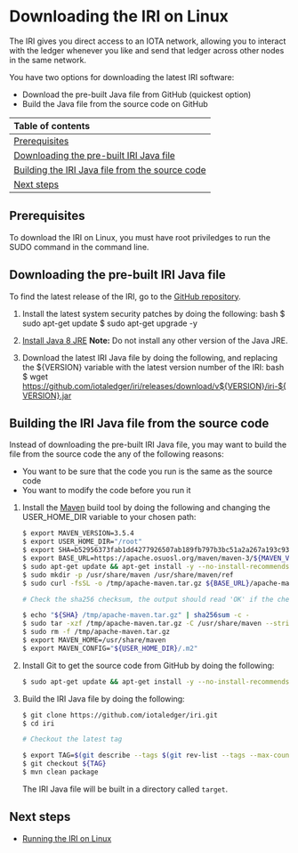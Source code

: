 # Downloading the IRI on Linux

The IRI gives you direct access to an IOTA network, allowing you to interact with the ledger whenever you like and send that ledger across other nodes in the same network.

You have two options for downloading the latest IRI software:

* Download the pre-built Java file from GitHub (quickest option)
* Build the Java file from the source code on GitHub

| **Table of contents**                                                                               |
|:--------------------------------------------------------------------------------------------------- |
| [Prerequisites](#prerequisites)                                                                     |
| [Downloading the pre-built IRI Java file](#downloading-the-pre-built-iri-java-file)                 |
| [Building the IRI Java file from the source code](#building-the-iri-java-file-from-the-source-code) |
| [Next steps](#next-steps)                                                                           |

## Prerequisites

To download the IRI on Linux, you must have root priviledges to run the SUDO command in the command line.

## Downloading the pre-built IRI Java file

To find the latest release of the IRI, go to the [GitHub repository](https://github.com/iotaledger/iri/releases).

1. Install the latest system security patches by doing the following: 
        bash
        $ sudo apt-get update
        $ sudo apt-get upgrade -y

2. [Install Java 8 JRE](https://docs.oracle.com/javase/8/docs/technotes/guides/install/linux_jre.html#CFHIEGAA) **Note:** Do not install any other version of the Java JRE.
3. Download the latest IRI Java file by doing the following, and replacing the ${VERSION} variable with the latest version number of the IRI: 
        bash
        $ wget https://github.com/iotaledger/iri/releases/download/v${VERSION}/iri-${VERSION}.jar

## Building the IRI Java file from the source code

Instead of downloading the pre-built IRI Java file, you may want to build the file from the source code the any of the following reasons:

* You want to be sure that the code you run is the same as the source code
* You want to modify the code before you run it

1. Install the [Maven](https://maven.apache.org/what-is-maven.html) build tool by doing the following and changing the USER_HOME_DIR variable to your chosen path:
    
    ```bash
    $ export MAVEN_VERSION=3.5.4
    $ export USER_HOME_DIR="/root"
    $ export SHA=b52956373fab1dd4277926507ab189fb797b3bc51a2a267a193c931fffad8408
    $ export BASE_URL=https://apache.osuosl.org/maven/maven-3/${MAVEN_VERSION}/binaries
    $ sudo apt-get update && apt-get install -y --no-install-recommends curl
    $ sudo mkdir -p /usr/share/maven /usr/share/maven/ref
    $ sudo curl -fsSL -o /tmp/apache-maven.tar.gz ${BASE_URL}/apache-maven-${MAVEN_VERSION}-bin.tar.gz
    
    # Check the sha256 checksum, the output should read 'OK' if the checksum is correct
    
    $ echo "${SHA} /tmp/apache-maven.tar.gz" | sha256sum -c -
    $ sudo tar -xzf /tmp/apache-maven.tar.gz -C /usr/share/maven --strip-components=1
    $ sudo rm -f /tmp/apache-maven.tar.gz
    $ export MAVEN_HOME=/usr/share/maven
    $ export MAVEN_CONFIG="${USER_HOME_DIR}/.m2"
    ```

2. Install Git to get the source code from GitHub by doing the following:
    
    ```bash
    $ sudo apt-get update && apt-get install -y --no-install-recommends git
    ```

3. Build the IRI Java file by doing the following:
    
    ```bash
    $ git clone https://github.com/iotaledger/iri.git
    $ cd iri
    
    # Checkout the latest tag
    
    $ export TAG=$(git describe --tags $(git rev-list --tags --max-count=1))
    $ git checkout ${TAG}
    $ mvn clean package
    ```
    
    The IRI Java file will be built in a directory called `target`.

## Next steps

* [Running the IRI on Linux](/how-to-guides/running-the-iri-on-linux.md)